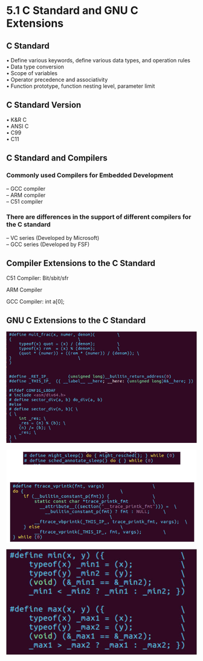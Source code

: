 # 5.1 C Standard and GNU C Extensions



## C Standard

• Define various keywords, define various data types, and operation rules  
• Data type conversion  
• Scope of variables  
• Operator precedence and associativity  
• Function prototype, function nesting level, parameter limit  

## C Standard Version

• K&R C  
• ANSI C  
• C99  
• C11  



## C Standard and Compilers

### Commonly used Compilers for Embedded Development

– GCC compiler  
– ARM compiler  
– C51 compiler  

### There are differences in the support of different compilers for the C standard

– VC series (Developed by Microsoft)   
– GCC series (Developed by FSF)



## Compiler Extensions to the C Standard

C51 Compiler: Bit/sbit/sfr

ARM Compiler

GCC Compiler: int a[0];



## GNU C Extensions to the C Standard

![01](https://github.com/knightsummon/02-Computer-underlying-programming-and-system-optimization/blob/main/05%20GNU%20C%20Grammar/5.1%20C%20Standard%20and%20GNU%20C%20Extensions.assets/01.jpg)

![02](https://github.com/knightsummon/02-Computer-underlying-programming-and-system-optimization/blob/main/05%20GNU%20C%20Grammar/5.1%20C%20Standard%20and%20GNU%20C%20Extensions.assets/02.jpg)

![03](https://github.com/knightsummon/02-Computer-underlying-programming-and-system-optimization/blob/main/05%20GNU%20C%20Grammar/5.1%20C%20Standard%20and%20GNU%20C%20Extensions.assets/03.jpg)

